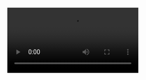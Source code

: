 ![](https://github.com/JustinZhaoOvO/CSC207Project/blob/zhaoboqu/src/main/resources/READMEresources/SignUpLoginDemo.mp4)
